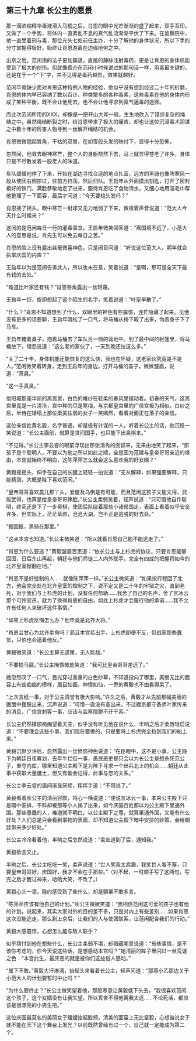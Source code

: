 ## 第三十九章 **长公主的愿景**

那一滴浓缩精华毒液滑入马桶之后，肖恩的眼中光芒渐渐的盛了起来，双手互印，又做了一个手势，将体内一直紊乱不息的真气乱流渐渐平伏了下来。在监察院中，他一直受着刑与毒，那位光头七处前任主办，十分了解他的身体状况，所以下手的分寸掌握得极好，始终让肖恩游离在边缘地带之中。

出京之后，范闲用的法子更加霸道，直接的静脉注射毒药，更是让肖恩的身体机能受到了极大的创伤。但就像费介在范闲小时候说过的那句话一样，用毒最关键的，还是在于一个“下”字，并不见得是毒药越烈，效果就越好。

范闲毕竟缺少面对肖恩这种特例人物的经验，他似乎没有想到经过二十年的折磨，肖恩的体内早已容纳了数以百计、种类繁多的各种毒素，这些毒素在他的身体内形成了某种平衡，既不会让他死去，也不会让他寻求到真气逼毒的途径。

而此次范闲所用的XXX，却像是一把开山大斧一般，生生地砍入了错综复杂的绳结之中，虽然绳结断裂之时，给肖恩带来了极大的痛苦，却也让这位沉浸毒术阴谋之中数十年的厉害人物寻到一丝解开绳结的机会。

肖恩微微翘起唇角，干枯的双唇，在如雪般头发的映衬下，显得十分恐怖。

忽然间，他敛去眼神寒芒，整个人的身躯颓然下去，马上就显得苍老了许多，身体只是不尽散发着一股老人的味道。

车队缓缓地停了下来，开始在湖边寻找合适的地点扎营，远方的黑骑也像阵寒风一般从使团右侧掠过，往前方扫荡，然后归队。王启年从外面摸出钥匙，打开了密封极好的铁门，满脸恭敬地走了进来，服侍肖恩吃了食物清水，又细心地用湿毛巾帮他整理了一下面容，最后才问道：“今天要梳头发吗？”

肖恩摇了摇头，眼中寒芒一射却又无力地弱了下来，微哑着声音说道：“范大人今天什么时候来？”

这问的是范闲每日一行的灌毒事宜。王启年微笑回答道：“离国境不远了，小范大人的意思是说，肖先生可以免去每日之苦。”

肖恩的脸上没有露出丝毫微喜神色，只是闭目问道：“听说这位范大人，明年就会执掌庆国的内库？”

王启年以为是范闲告诉此人，所以也未在意，笑着说道：“是啊，那可是全天下最有钱的去处。”

“难道比叶家还有钱？”肖恩唇角露出一丝轻蔑。

王启年一怔，旋即想起了这个陌生的名字，笑着说道：“叶家早散了。”

“什么？”肖恩不知道想到了什么，双眼里的神色有些震惊，连忙隐藏了起来。见他没有更多的话要聊，王启年暗松了一口气，将马桶从椅下取了出来，佝着身子下了马车。

王启年掩着鼻子，抱着马桶去了车队另一侧的营地中。到了最中间的帐篷里，将马桶放下，埋怨说道：“这么老的家伙了，一天到晚还拉这么多。”

“关了二十年，身体机能还能恢复的这么快，我也在怀疑，这老家伙究竟是不是人。”范闲微笑着转身，走到王启年的身边，打开马桶的盖子，微微皱眉，说道：“真臭。”

“这一手真臭。”

信阳城那座华丽的离宫里，白色的帷纱在轻柔的春风里摆动着。初春的天气，这离宫里竟是一片清冷，宫中种的尽是寒梅，与京都皇宫里的广信宫极为相似。白纱之后，半侍在矮塌上那位柔美怯弱的女子一笑嫣然，看着对面正在落子的亲信。

这位亲信姓黄名毅，名字普通，却是极有计谋的一人，听着长公主的话，他沉稳一笑说道：“长公主面前，就算是世间国手，也只能下出臭棋来。”

“不见得。”长公主李云睿的眼前浮现出那张清秀的面容来，无来由地笑了起来，“那孩子是个聪明人，不要以为他之所以如此之顺，全是因为范建与皇帝哥哥亲近的缘由，本宫就始终不明白，这陈萍萍怎么就会这么喜欢我的好女婿？”

黄毅摇摇头，伸手在自己的长腿上轻轻一拍说道：“无从解释，如果强要解释，只能猜测，大概是陛下喜欢范闲。”

“皇帝哥哥喜欢晨儿那丫头，爱屋及乌倒是有可能，而且范闲这孩子文能文得，武能武得，也算是给皇帝哥哥挣脸。”长公主柔弱笑着，轻声说道：“只可惜他自作聪明，终究还是下了一步臭棋，使团后队绕着那些小诸侯国走，表面上看着似乎安全许多，但实际上，茫茫草原，沧沧大湖，岂不正是逃脱的好去处。”

“据回报，黑骑在那里。”

“这点本宫也知道。”长公主微笑道：“所以就看肖恩自己能不能逃走了。”

“肖恩为什么要逃？”黄毅皱眉苦思道：“依长公主与上杉虎的协议，只要肖恩能够回国，日后东山再起，朝廷与他们师徒二人内外联手，完全有四成的把握将如今的北齐皇室掀翻在地。”

“肖恩不是好控制的人……就像陈萍萍一样。”长公主微笑道：“如果按行程回了北方，他会完全处在北齐皇室的控制之下，说不定又是二十年的牢狱之灾，直到老死，对于我们与上杉虎的计划，没有任何帮助……我舍了自己的名声，舍了言冰云那个可怜官员，就为了换得肖恩的自由，如此上杉虎才会履行他的承诺……我不允许有任何人来破坏这件事情。”

“如果上杉虎反悔怎么办？他毕竟是北齐大将。”

“肖恩会甘心为北齐卖命吗？而且本宫若出手，上杉虎即便不反，但战家那些蠢货，只怕也会逼着他反。”

黄毅微笑道：“长公主算无遗策，无人能敌。”

“不要拍马屁。”长公主掩唇微羞笑道：“我可比皇帝哥哥差远了。”

她忽然叹了一口气，目光穿过重重的白色纱幕，不知道投向了哪里，美丽无比的面容上有些痴痴的模样，眉目如画，神情如仙，一旁的黄毅也不由看得呆了。

“上次言纸一事，对于公主清誉有极大影响。”许久之后，黄毅才从先前那幅美丽的画面中摆脱出来，沉声说道：“可惜一直没有查出来。不过据京都守备师叶家传来的消息，广信宫刺客一事，应该与监察院脱不开干系。”

长公主仍然撑颌痴痴望着天空，似乎没有听见他在说什么，半晌之后才柔唇轻启说道：“不要理会这些小事，我们现在要做的，只是要将上杉虎完全拉到我们的船上来。”

黄毅沉默少许后，忽然露出一丝愤怒神色说道：“在臣眼中，这不是小事。公主殿下为朝廷日夜筹划，去年牛拦街一事，愚民恶吏都只会以为长公主是想杀死范公子，重夺内库，哪里知道公主殿下是为陛下寻求一个出兵北上的机会……朝廷从此事中获取大量疆土，但又有谁会记得，此事与您的关系。”

长公主李云睿的眉间渐显厌烦，挥挥手道：“不用说了。”

黄毅看着长公主的清丽容颜，将心一横说道：“便说言冰云一事，本来公主殿下只是暗中安排，不料却被那等小人揭了出来，如今庆国百姓都以为公主殿下里通外国。那些愚蠢的人，难道就不明白，以公主殿下之尊，就算里通外国，又能有什么好处？人们总是只会看到事物的表面，却不知道公主殿下暗中安排的妙策，会给朝廷带来多少好处。”

长公主冷冷看着他，半晌之后忽然说道：“袁宏道到了后，通知我。”

黄毅欲言又止。

半晌之后，长公主吃吃一笑，柔声说道：“世人笑我太疯癫，我笑世人看不穿，只要皇帝哥哥好，庆国好，我才不会在乎那些。”（对不起，一时顺手写了这两句，写完之后才醒过神来，哈哈大笑，不改了。）

黄毅心头一凛，隐约感受到了些什么，却是颤栗不敢多言。

“陈萍萍应该有他自己的计划。”长公主微微笑道：“我相信范闲这可爱的孩子也有他的计划，说起来，其实大家对外的目的差不多，只是对内上有些差别……如果肖恩这次没能逃走，那么到上京后，让我们的人与使团联系，让范闲配合我们的行动。”

黄毅大感震惊，心想怎么能与敌人联手？

似乎猜忖到他在想些什么，长公主柔弱不堪，却暗藏嘲意说道：“有些事情，是不该你考虑的，你今天说这些话，是想感动本宫吗？”她清丽的眸子里闪过一丝荒谑之色：“本宫此生，最厌恶的就是被你们这些俗人感动。”

“属下不敢。”黄毅大汗淋漓，抬起头来看着长公主，轻声问道：“那燕小乙那边关于小范大人的计划要暂时中止吗？”

“为什么要终止？”长公主微笑望着他，那股寒意让黄毅低下头去，“我很喜欢范闲这个孩子，这个女婿没有让我失望，所以真舍不得他离我太远……不论死活，都应该是很漂亮的小男生吧。”

这位庆国最莫名的美丽女子缓缓抬起脸颊，清美的面容上无比坚毅，心想谁说女子就不能在天下这个舞台上发光？以前既然曾经有过一个，自己就一定能成为第二个。

